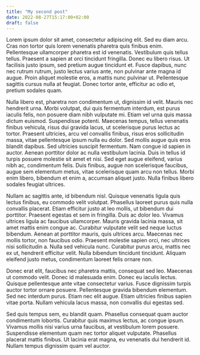 ```yaml
---
title: "My second post"
date: 2022-08-27T15:17:00+02:00
draft: false
---
```


Lorem ipsum dolor sit amet, consectetur adipiscing elit. Sed eu diam arcu. Cras non tortor quis lorem venenatis pharetra quis finibus enim. Pellentesque ullamcorper pharetra est id venenatis. Vestibulum quis tellus tellus. Praesent a sapien at orci tincidunt fringilla. Donec eu libero risus. Ut facilisis justo ipsum, sed pretium augue tincidunt et. Fusce dapibus, nunc nec rutrum rutrum, justo lectus varius ante, non pulvinar ante magna id augue. Proin aliquet molestie eros, a mattis nunc pulvinar ut. Pellentesque sagittis cursus nulla at feugiat. Donec tortor ante, efficitur ac odio et, pretium sodales quam.

Nulla libero est, pharetra non condimentum ut, dignissim id velit. Mauris nec hendrerit urna. Morbi volutpat, dui quis fermentum interdum, est purus iaculis felis, non posuere diam nibh vulputate mi. Etiam vel urna quis massa dictum euismod. Suspendisse potenti. Maecenas tempus, tellus venenatis finibus vehicula, risus dui gravida lacus, ut scelerisque purus lectus ac tortor. Praesent ultricies, arcu vel convallis finibus, risus eros sollicitudin massa, vitae pellentesque ipsum nulla eu dolor. Sed mollis augue quis eros blandit dapibus. Sed ultricies suscipit fermentum. Nam congue id sapien in auctor. Aenean porttitor dolor ac nulla vestibulum lacinia. Duis in tellus id turpis posuere molestie sit amet et nisi. Sed eget augue eleifend, varius nibh ac, condimentum felis. Duis finibus, augue non scelerisque faucibus, augue sem elementum metus, vitae scelerisque quam arcu non tellus. Morbi enim libero, bibendum et enim a, accumsan aliquet justo. Nulla finibus libero sodales feugiat ultrices.

Nullam ac sagittis ante, id bibendum nisl. Quisque venenatis ligula quis lectus finibus, eu commodo velit volutpat. Phasellus laoreet purus quis nulla convallis placerat. Etiam efficitur justo at leo mollis, ut bibendum dui porttitor. Praesent egestas et sem in fringilla. Duis ac dolor leo. Vivamus ultrices ligula ac faucibus ullamcorper. Mauris gravida lacinia massa, sit amet mattis enim congue ac. Curabitur vulputate velit sed neque luctus bibendum. Aenean at porttitor mauris, quis ultrices arcu. Maecenas nec mollis tortor, non faucibus odio. Praesent molestie sapien orci, nec ultrices nisi sollicitudin a. Nulla sed vehicula nunc. Curabitur purus arcu, mattis nec ex ut, hendrerit efficitur velit. Nulla bibendum tincidunt tincidunt. Aliquam eleifend justo metus, condimentum laoreet felis ornare non.

Donec erat elit, faucibus nec pharetra mattis, consequat sed leo. Maecenas ut commodo velit. Donec id malesuada enim. Donec eu iaculis lectus. Quisque pellentesque ante vitae consectetur varius. Fusce dignissim turpis auctor tortor ornare posuere. Pellentesque gravida bibendum elementum. Sed nec interdum purus. Etiam nec elit augue. Etiam ultricies finibus sapien vitae porta. Nullam vehicula lacus massa, non convallis dui egestas sed.

Sed quis tempus sem, eu blandit quam. Phasellus consequat quam auctor condimentum lobortis. Curabitur quis maximus lectus, ac congue ipsum. Vivamus mollis nisi varius urna faucibus, at vestibulum lorem posuere. Suspendisse elementum quam nec tortor aliquet vulputate. Phasellus placerat mattis finibus. Ut lacinia erat magna, eu venenatis dui hendrerit id. Nullam tempus dignissim quam vel auctor.

